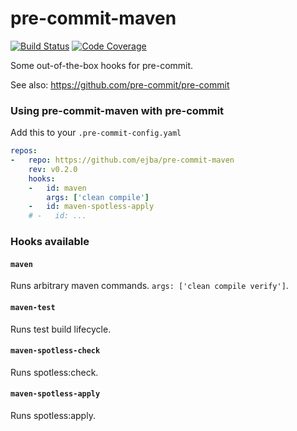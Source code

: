 pre-commit-maven
================

[![Build Status](https://travis-ci.com/ejba/pre-commit-maven.svg?branch=main)](https://travis-ci.com/ejba/pre-commit-maven) [![Code Coverage](https://img.shields.io/codecov/c/github/ejba/pre-commit-maven/main.svg)](https://codecov.io/github/ejba/pre-commit-maven?branch=main)

Some out-of-the-box hooks for pre-commit.

See also: https://github.com/pre-commit/pre-commit


### Using pre-commit-maven with pre-commit

Add this to your `.pre-commit-config.yaml`

```yaml
repos:
-   repo: https://github.com/ejba/pre-commit-maven
    rev: v0.2.0
    hooks:
    -   id: maven
        args: ['clean compile']
    -   id: maven-spotless-apply
    # -   id: ...
```

### Hooks available

#### `maven`
Runs arbitrary maven commands. `args: ['clean compile verify']`.

#### `maven-test`
Runs test build lifecycle.

#### `maven-spotless-check`
Runs spotless:check.

#### `maven-spotless-apply`
Runs spotless:apply.
